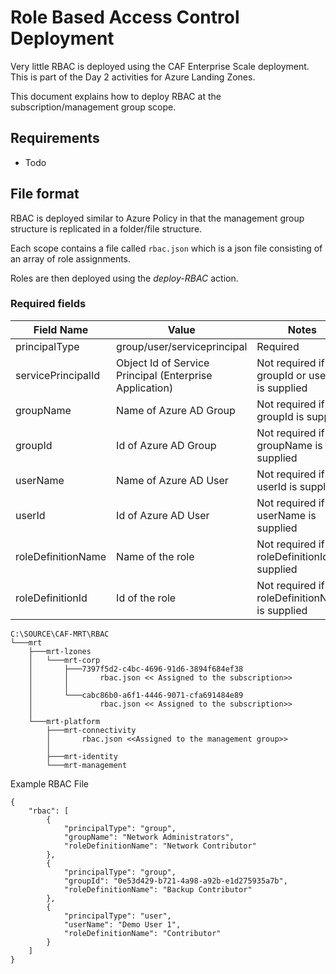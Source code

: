 # Role Based Access Control Deployment

Very little RBAC is deployed using the CAF Enterprise Scale deployment. This is part of the Day 2 activities for Azure Landing Zones.

This document explains how to deploy RBAC at the subscription/management group scope.

## Requirements

- Todo

## File format

RBAC is deployed similar to Azure Policy in that the management group structure is replicated in a folder/file structure.

Each scope contains a file called ```rbac.json``` which is a json file consisting of an array of role assignments.

Roles are then deployed using the *deploy-RBAC* action.

### Required fields

|Field Name| Value | Notes
|---|---|---|
|principalType| group/user/serviceprincipal | Required
|servicePrincipalId| Object Id of Service Principal (Enterprise Application) | Not required if groupId or user Id is supplied
|groupName | Name of Azure AD Group | Not required if groupId is supplied
| groupId | Id of Azure AD Group | Not required if groupName is supplied
|userName | Name of Azure AD User | Not required if userId is supplied
| userId | Id of Azure AD User | Not required if userName is supplied
|roleDefinitionName | Name of the role | Not required if roleDefinitionId is supplied
|roleDefinitionId | Id of the role | Not required if roleDefinitionName is supplied

```
C:\SOURCE\CAF-MRT\RBAC
└───mrt
    ├───mrt-lzones
    │   └───mrt-corp
    │       ├───7397f5d2-c4bc-4696-91d6-3894f684ef38
    │       │       rbac.json << Assigned to the subscription>>
    │       │       
    │       └───cabc86b0-a6f1-4446-9071-cfa691484e89
    │               rbac.json << Assigned to the subscription>>
    │
    └───mrt-platform
        ├───mrt-connectivity
        │       rbac.json <<Assigned to the management group>>
        │       
        ├───mrt-identity
        └───mrt-management
```

Example RBAC File
```
{
    "rbac": [
        {
            "principalType": "group",
            "groupName": "Network Administrators",
            "roleDefinitionName": "Network Contributor"
        },
        {
            "principalType": "group",
            "groupId": "0e53d429-b721-4a98-a92b-e1d275935a7b",
            "roleDefinitionName": "Backup Contributor"
        },
        {
            "principalType": "user",
            "userName": "Demo User 1",
            "roleDefinitionName": "Contributor"
        }
    ]
}
```
